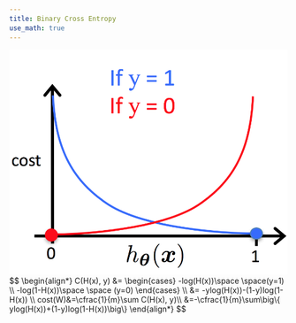 ```yaml
---
title: Binary Cross Entropy
use_math: true
---
```


<img src="assets/Pasted image 20230213210457.png">
$$
\begin{align*}
C(H(x), y) &= 
\begin{cases}
-log(H(x))\space \space(y=1) \\
-log(1-H(x))\space \space (y=0)
\end{cases} \\
&= -ylog(H(x))-(1-y)log(1-H(x)) \\
cost(W)&=\cfrac{1}{m}\sum C(H(x), y)\\
&=-\cfrac{1}{m}\sum\big\{ ylog(H(x))+(1-y)log(1-H(x))\big\}
\end{align*}
$$